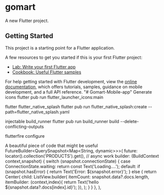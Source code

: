 # gomart

A new Flutter project.

## Getting Started

This project is a starting point for a Flutter application.

A few resources to get you started if this is your first Flutter project:

- [Lab: Write your first Flutter app](https://docs.flutter.dev/get-started/codelab)
- [Cookbook: Useful Flutter samples](https://docs.flutter.dev/cookbook)

For help getting started with Flutter development, view the
[online documentation](https://docs.flutter.dev/), which offers tutorials,
samples, guidance on mobile development, and a full API reference.
"# Gomart-Mobile-app" 
Generate icons
flutter pub run flutter_launcher_icons:main

flutter flutter_native_splash
flutter pub run flutter_native_splash:create --path=flutter_native_splash.yaml

injectable build_runner
flutter pub run build_runner build --delete-conflicting-outputs

flutterfire configure



A beautiful piece of code that might be useful
 FutureBuilder<QuerySnapshot<Map<String, dynamic>>>(
        future: locator<FirebaseFirestore>().collection('PRODUCTS').get(), // async work
        builder: (BuildContext context,snapshot) {
          switch (snapshot.connectionState) {
            case ConnectionState.waiting: return const Text('Loading....');
            default:
              if (snapshot.hasError) {
                return Text('Error: ${snapshot.error}');
              } else {
                return Center(
                  child: ListView.builder(
                      itemCount: snapshot.data?.docs.length,
                      itemBuilder: (context,index){
                    return Text('hello ${snapshot.data?.docs[index].id}');
                  }),
                );
              }
          }
        },
      ),